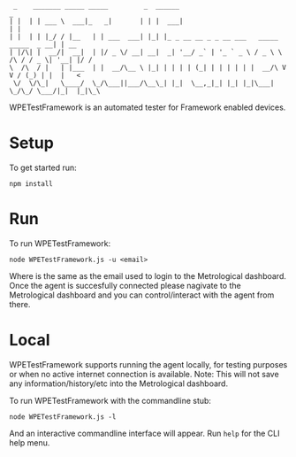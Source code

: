 
```
 _    _______ _____ _____         _  ______                                           _    
| |  | | ___ \  ___|_   _|       | | |  ___|                                         | |   
| |  | | |_/ / |__   | | ___  ___| |_| |_ _ __ __ _ _ __ ___   _____      _____  _ __| | __
| |/\| |  __/|  __|  | |/ _ \/ __| __|  _| '__/ _` | '_ ` _ \ / _ \ \ /\ / / _ \| '__| |/ /
\  /\  / |   | |___  | |  __/\__ \ |_| | | | | (_| | | | | | |  __/\ V  V / (_) | |  |   < 
 \/  \/\_|   \____/  \_/\___||___/\__\_| |_|  \__,_|_| |_| |_|\___| \_/\_/ \___/|_|  |_|\_\                                                                                           
```

WPETestFramework is an automated tester for Framework enabled devices.

# Setup

To get started run:
```
npm install
```

# Run

To run WPETestFramework:
```
node WPETestFramework.js -u <email>
```

Where <email> is the same as the email used to login to the Metrological dashboard. Once the agent is succesfully connected please nagivate to the Metrological dashboard and you can control/interact with the agent from there.

# Local

WPETestFramework supports running the agent locally, for testing purposes or when no active internet connection is available.
Note: This will not save any information/history/etc into the Metrological dashboard.

To run WPETestFramework with the commandline stub:
```
node WPETestFramework.js -l
```

And an interactive commandline interface will appear. Run `help` for the CLI help menu.